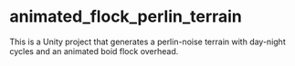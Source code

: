 # animated_flock_perlin_terrain
This is a Unity project that generates a perlin-noise terrain with day-night cycles and an animated boid flock overhead.
